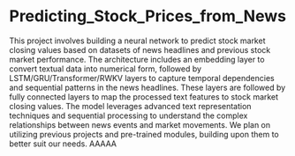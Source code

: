 # Predicting_Stock_Prices_from_News
This project involves building a neural network to predict stock market closing values based on datasets of news headlines and previous stock market performance. The architecture includes an embedding layer to convert textual data into numerical form, followed by LSTM/GRU/Transformer/RWKV layers to capture temporal dependencies and sequential patterns in the news headlines. These layers are followed by fully connected layers to map the processed text features to stock market closing values. The model leverages advanced text representation techniques and sequential processing to understand the complex relationships between news events and market movements. We plan on utilizing previous projects and pre-trained modules, building upon them to better suit our needs. AAAAA
